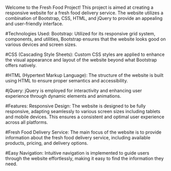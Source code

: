Welcome to the Fresh Food Project! This project is aimed at creating a responsive website for a fresh food delivery service. The website utilizes a combination of Bootstrap, CSS, HTML, and jQuery to provide an appealing and user-friendly interface.

#Technologies Used:
Bootstrap: Utilized for its responsive grid system, components, and utilities, Bootstrap ensures that the website looks good on various devices and screen sizes.

#CSS (Cascading Style Sheets): Custom CSS styles are applied to enhance the visual appearance and layout of the website beyond what Bootstrap offers natively.

#HTML (Hypertext Markup Language): The structure of the website is built using HTML to ensure proper semantics and accessibility.

#jQuery: jQuery is employed for interactivity and enhancing user experience through dynamic elements and animations.

#Features:
Responsive Design: The website is designed to be fully responsive, adapting seamlessly to various screen sizes including tablets and mobile devices. This ensures a consistent and optimal user experience across all platforms.

#Fresh Food Delivery Service: The main focus of the website is to provide information about the fresh food delivery service, including available products, pricing, and delivery options.

#Easy Navigation: Intuitive navigation is implemented to guide users through the website effortlessly, making it easy to find the information they need.
